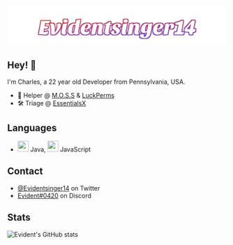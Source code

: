 <h1 align="center">
  <img src="https://raw.githubusercontent.com/Evidentsinger14/evidentsinger14/master/Evidentsinger14.svg" alt="Evidentsinger14" />
</h1>

## Hey! 👋
I'm Charles, a 22 year old Developer from Pennsylvania, USA.

- 🥔 Helper @ [M.O.S.S](https://github.com/MinecraftOSS) & [LuckPerms](https://github.com/LuckPerms)
- 🛠️ Triage @ [EssentialsX](https://github.com/EssentialsX/)


## Languages
- <img src="https://cdn.jsdelivr.net/gh/devicons/devicon/icons/java/java-original.svg" height="25" width="25"/> Java, <img src="https://cdn.jsdelivr.net/gh/devicons/devicon/icons/javascript/javascript-original.svg" height="25" width="25" /> JavaScript

## Contact
- [@Evidentsinger14](https://twitter.com/Evidentsinger14) on Twitter
- [Evident#0420](./) on Discord

## Stats
![Evident's GitHub stats](https://github-readme-stats.vercel.app/api?username=Evidentsinger14&theme=midnight-purple&show_icons=true)
